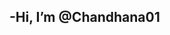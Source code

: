 -Hi, I’m @Chandhana01
- 

<!---
Chandhana01/Chandhana01 is a ✨ special ✨ repository because its `README.md` (this file) appears on your GitHub profile.
You can click the Preview link to take a look at your changes.
--->
